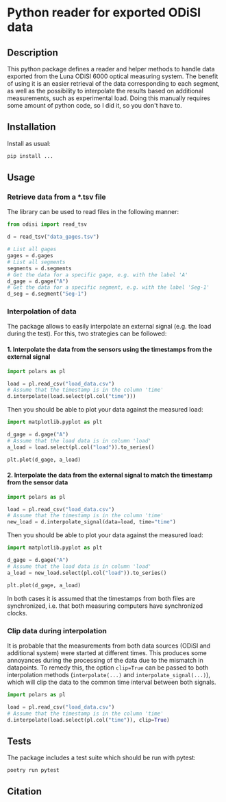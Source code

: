 # Python reader for exported ODiSI data

## Description

This python package defines a reader and helper methods to handle data exported from the Luna ODiSI 6000 optical measuring system.
The benefit of using it is an easier retrieval of the data corresponding to each segment, as well as the possibility to interpolate the results based on additional measurements, such as experimental load.
Doing this manually requires some amount of python code, so I did it, so you don't have to.

## Installation

Install as usual:

```bash
pip install ...
```

## Usage

### Retrieve data from a \*.tsv file

The library can be used to read files in the following manner:

```python
from odisi import read_tsv

d = read_tsv("data_gages.tsv")

# List all gages
gages = d.gages
# List all segments
segments = d.segments
# Get the data for a specific gage, e.g. with the label 'A'
d_gage = d.gage("A")
# Get the data for a specific segment, e.g. with the label 'Seg-1'
d_seg = d.segment("Seg-1")
```

### Interpolation of data

The package allows to easily interpolate an external signal (e.g. the load during the test).
For this, two strategies can be followed:

#### 1. Interpolate the data from the sensors using the timestamps from the external signal

```python
import polars as pl

load = pl.read_csv("load_data.csv")
# Assume that the timestamp is in the column 'time'
d.interpolate(load.select(pl.col("time")))
```

Then you should be able to plot your data against the measured load:

```python
import matplotlib.pyplot as plt

d_gage = d.gage("A")
# Assume that the load data is in column 'load'
a_load = load.select(pl.col("load")).to_series()

plt.plot(d_gage, a_load)
```

#### 2. Interpolate the data from the external signal to match the timestamp from the sensor data

```python
import polars as pl

load = pl.read_csv("load_data.csv")
# Assume that the timestamp is in the column 'time'
new_load = d.interpolate_signal(data=load, time="time")
```

Then you should be able to plot your data against the measured load:

```python
import matplotlib.pyplot as plt

d_gage = d.gage("A")
# Assume that the load data is in column 'load'
a_load = new_load.select(pl.col("load")).to_series()

plt.plot(d_gage, a_load)
```

In both cases it is assumed that the timestamps from both files are synchronized, i.e. that both measuring computers have synchronized clocks.

### Clip data during interpolation

It is probable that the measurements from both data sources (ODiSI and additional system) were started at different times.
This produces some annoyances during the processing of the data due to the mismatch in datapoints.
To remedy this, the option `clip=True` can be passed to both interpolation methods (`interpolate(...)` and `interpolate_signal(...)`), which will clip the data to the common time interval between both signals.

```python
import polars as pl

load = pl.read_csv("load_data.csv")
# Assume that the timestamp is in the column 'time'
d.interpolate(load.select(pl.col("time")), clip=True)
```

## Tests

The package includes a test suite which should be run with pytest:

```bash
poetry run pytest
```

## Citation
